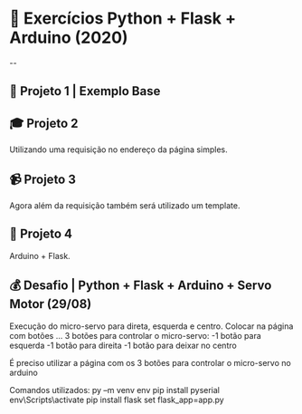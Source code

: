 # 🏃 Exercícios Python + Flask + Arduino (2020)
--
## 🐛 Projeto 1 | Exemplo Base
## 🎓 Projeto 2
Utilizando uma requisição no endereço da página simples.
## 📹 Projeto 3
Agora além da requisição também será utilizado um template.
## 💼 Projeto 4
Arduino + Flask.
## 💰 Desafio | Python + Flask + Arduino + Servo Motor (29/08)
Execução do micro-servo para direta, esquerda e centro.
Colocar na página com botões ...
3 botões para controlar o micro-servo:
-1 botão para esquerda
-1 botão para direita
-1 botão para deixar no centro

É preciso utilizar a página com os 3 botões para controlar o micro-servo no arduino

Comandos utilizados:
py –m venv env
pip install pyserial
env\Scripts\activate
pip install flask
set flask_app=app.py 